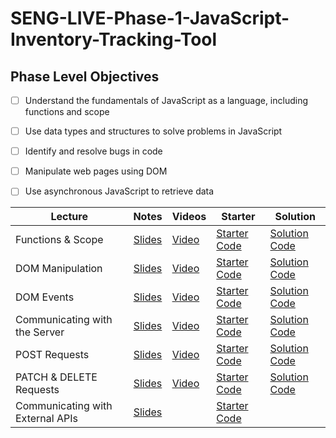 # SENG-LIVE-Phase-1-JavaScript-Inventory-Tracking-Tool
## Phase Level Objectives
- [ ] Understand the fundamentals of JavaScript as a language, including functions and scope
- [ ] Use data types and structures to solve problems in JavaScript
- [ ] Identify and resolve bugs in code
- [ ] Manipulate web pages using DOM
- [ ] Use asynchronous JavaScript to retrieve data


| Lecture                          	| Notes 	| Videos 	| Starter 	| Solution 	|
|----------------------------------	|:-----:	|--------	|---------	|----------	|
| Functions & Scope                	|   [Slides](https://raw.githack.com/learn-co-curriculum/SENG-LIVE-013023-Phase-1-JS/main/01_Functions_%26_Scope/assets/export/index.html)    	|    [Video](https://vimeo.com/794281710)    	|     [Starter Code](https://github.com/learn-co-curriculum/SENG-LIVE-013023-Phase-1-JS/tree/main/01_Functions_%26_Scope)    	|     [Solution Code](https://github.com/learn-co-curriculum/SENG-LIVE-013023-Phase-1-JS/compare/01_solution?expand=1)     	|
| DOM Manipulation                 	|  [Slides](https://raw.githack.com/learn-co-curriculum/SENG-LIVE-013023-Phase-1-JS/main/02_DOM_Manipulation/assets/export/index.html)     	|     [Video](https://vimeo.com/794660899)   	|    [Starter Code](https://github.com/learn-co-curriculum/SENG-LIVE-013023-Phase-1-JS/tree/main/02_DOM_Manipulation)     	|     [Solution Code](https://github.com/learn-co-curriculum/SENG-LIVE-013023-Phase-1-JS/compare/02_solution?expand=1)     	|
| DOM Events                       	|    [Slides](https://raw.githack.com/learn-co-curriculum/SENG-LIVE-013023-Phase-1-JS/main/03_DOM_Events/assets/export/index.html)   	|    [Video](https://vimeo.com/795027449)    	|     [Starter Code](https://github.com/DakotaLMartinez/SENG-LIVE-013023-Phase-1-JS/tree/main/03_DOM_Events)    	|     [Solution Code](https://github.com/learn-co-curriculum/SENG-LIVE-013023-Phase-1-JS/compare/03_solution?expand=1)     	|
| Communicating with the Server    	|    [Slides](https://raw.githack.com/learn-co-curriculum/SENG-LIVE-013023-Phase-1-JS/main/04_Communicating_with_the_Server/assets/export/index.html)   	|    [Video](https://vimeo.com/795400200)    	|      [Starter Code](https://github.com/learn-co-curriculum/SENG-LIVE-013023-Phase-1-JS/tree/main/04_Communicating_with_the_Server)   	|     [Solution Code](https://github.com/learn-co-curriculum/SENG-LIVE-013023-Phase-1-JS/compare/04_solution?expand=1)     	|
| POST Requests                    	|     [Slides](https://raw.githack.com/learn-co-curriculum/SENG-LIVE-013023-Phase-1-JS/main/05_POST_request/assets/export/index.html)  	|    [Video](https://vimeo.com/795737184)    	|     [Starter Code](https://github.com/learn-co-curriculum/SENG-LIVE-013023-Phase-1-JS/tree/main/05_POST_request)    	|      [Solution Code](https://github.com/learn-co-curriculum/SENG-LIVE-013023-Phase-1-JS/compare/main...05_solution)    	|
| PATCH & DELETE Requests          	|   [Slides](https://raw.githack.com/learn-co-curriculum/SENG-LIVE-013023-Phase-1-JS/main/06_PATCH_and_DELETE_Requests/assets/export/index.html)  | [Video](https://vimeo.com/796449763)   	|     [Starter Code](https://github.com/learn-co-curriculum/SENG-LIVE-013023-Phase-1-JS/tree/main/06_PATCH_and_DELETE_Requests)   	|     [Solution Code](https://github.com/learn-co-curriculum/SENG-LIVE-013023-Phase-1-JS/compare/06_solution)    	|   
| Communicating with External APIs 	|    [Slides](https://raw.githack.com/learn-co-curriculum/SENG-LIVE-013023-Phase-1-JS/main/07_Communicating_with_External_APIS/assets/export/index.html)   	|        	|    [Starter Code](https://github.com/learn-co-curriculum/SENG-LIVE-013023-Phase-1-JS/tree/main/07_Communicating_with_External_APIS)    	|          	|